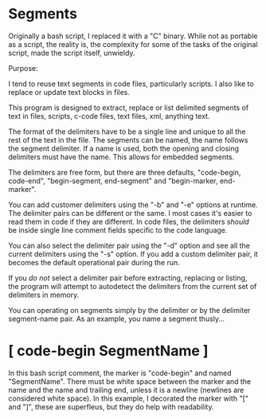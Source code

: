 # Segments

Originally a bash script, I replaced it with a "C" binary. While not as portable as a script, the reality is, the complexity for some of the tasks of the original script, made the script itself, unwieldy.

Purpose:

I tend to reuse text segments in code files, particularly scripts. I also like to replace or update text blocks in files.

This program is designed to extract, replace or list delimited segments of text in files, scripts, c-code files, text files, xml, anything text.

The format of the delimiters have to be a single line and unique to all the rest of the text in the file. The segments can be named, the name follows the segment delimiter. If a name is used, both the opening and closing delimiters must have the name. This allows for embedded segments.

The delimiters are free form, but there are three defaults, "code-begin, code-end", "begin-segment, end-segment" and "begin-marker, end-marker".

You can add customer delimiters using the "-b" and "-e" options at runtime. The delimiter pairs can be different or the same. I most cases it's easier to read them in code if they are different. In code files, the delimiters *should* be inside single line comment fields specific to the code language.

You can also select the delimiter pair using the "-d" option and see all the current delimiters using the "-s" option. If you add a custom delimiter pair, it becomes the default operational pair during the run.

If you *do not* select a delimiter pair before extracting, replacing or listing, the program will attempt to autodetect the delimiters from the current set of delimiters in memory.

You can operating on segments simply by the delimiter or by the delimiter segment-name pair. As an example, you name a segment thusly...

# [ code-begin SegmentName ]

In this bash script comment, the marker is "code-begin" and named "SegmentName". There must be white space between the marker and the name and the name and trailing end, unless it is a newline (newlines are considered white space). In this example, I decorated the marker with "[" and "]", these are superfleus, but they do help with readability.
